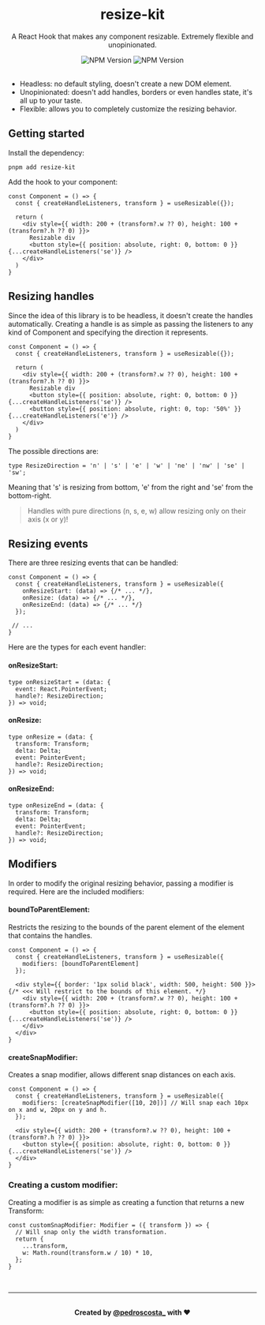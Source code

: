 <div align="center">

# resize-kit
A React Hook that makes any component resizable. Extremely flexible and unopinionated.

<img alt="NPM Version" src="https://img.shields.io/npm/v/resize-kit">
<img alt="NPM Version" src="https://badgen.net/bundlephobia/minzip/resize-kit">
</div>
<br>


- Headless: no default styling, doesn't create a new DOM element.
- Unopinionated: doesn't add handles, borders or even handles state, it's all up to your taste.
- Flexible: allows you to completely customize the resizing behavior.

## Getting started

Install the dependency:

```shell
pnpm add resize-kit
```

Add the hook to your component:

```tsx
const Component = () => {
  const { createHandleListeners, transform } = useResizable({});

  return (
    <div style={{ width: 200 + (transform?.w ?? 0), height: 100 + (transform?.h ?? 0) }}>
      Resizable div
      <button style={{ position: absolute, right: 0, bottom: 0 }} {...createHandleListeners('se')} />
    </div>
  )
}
```

## Resizing handles

Since the idea of this library is to be headless, it doesn't create the handles automatically. Creating a handle is as simple as passing the listeners to any kind of Component and specifying the direction it represents.

```tsx
const Component = () => {
  const { createHandleListeners, transform } = useResizable({});

  return (
    <div style={{ width: 200 + (transform?.w ?? 0), height: 100 + (transform?.h ?? 0) }}>
      Resizable div
      <button style={{ position: absolute, right: 0, bottom: 0 }} {...createHandleListeners('se')} />
      <button style={{ position: absolute, right: 0, top: '50%' }} {...createHandleListeners('e')} />
    </div>
  )
}
```

The possible directions are:

```tsx
type ResizeDirection = 'n' | 's' | 'e' | 'w' | 'ne' | 'nw' | 'se' | 'sw';
```

Meaning that 's' is resizing from bottom, 'e' from the right and 'se' from the bottom-right.

> Handles with pure directions (n, s, e, w) allow resizing only on their axis (x or y)!


## Resizing events

There are three resizing events that can be handled:

```tsx
const Component = () => {
  const { createHandleListeners, transform } = useResizable({
    onResizeStart: (data) => {/* ... */},
    onResize: (data) => {/* ... */},
    onResizeEnd: (data) => {/* ... */}
  });

 // ...
}
```

Here are the types for each event handler:

#### onResizeStart:

```tsx
type onResizeStart = (data: {
  event: React.PointerEvent;
  handle?: ResizeDirection;
}) => void;
```

#### onResize:

```tsx
type onResize = (data: {
  transform: Transform;
  delta: Delta;
  event: PointerEvent;
  handle?: ResizeDirection;
}) => void;
```

#### onResizeEnd:

```tsx
type onResizeEnd = (data: {
  transform: Transform;
  delta: Delta;
  event: PointerEvent;
  handle?: ResizeDirection;
}) => void;
```

## Modifiers

In order to modify the original resizing behavior, passing a modifier is required. Here are the included modifiers:

#### boundToParentElement:

Restricts the resizing to the bounds of the parent element of the element that contains the handles.

```tsx
const Component = () => {
  const { createHandleListeners, transform } = useResizable({
    modifiers: [boundToParentElement]
  });

  <div style={{ border: '1px solid black', width: 500, height: 500 }}> {/* <<< Will restrict to the bounds of this element. */}
    <div style={{ width: 200 + (transform?.w ?? 0), height: 100 + (transform?.h ?? 0) }}>
      <button style={{ position: absolute, right: 0, bottom: 0 }} {...createHandleListeners('se')} />
    </div>
  </div>
}
```

#### createSnapModifier:

Creates a snap modifier, allows different snap distances on each axis.

```tsx
const Component = () => {
  const { createHandleListeners, transform } = useResizable({
    modifiers: [createSnapModifier([10, 20])] // Will snap each 10px on x and w, 20px on y and h.
  });

  <div style={{ width: 200 + (transform?.w ?? 0), height: 100 + (transform?.h ?? 0) }}>
    <button style={{ position: absolute, right: 0, bottom: 0 }} {...createHandleListeners('se')} />
  </div>
}
```

### Creating a custom modifier:

Creating a modifier is as simple as creating a function that returns a new Transform:

```tsx
const customSnapModifier: Modifier = ({ transform }) => {
  // Will snap only the width transformation.
  return {
    ...transform,
    w: Math.round(transform.w / 10) * 10,
  };
}
```

<br>

---

<br>
<div align="center">
<b>Created by <a href="https://x.com/pedroscosta_">@pedroscosta_</a> with ❤️</b>
</div>
